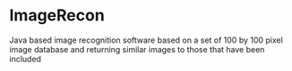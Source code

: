 # ImageRecon
Java based image recognition software based on a set of 100 by 100 pixel image database and returning similar images to those that have been included 
